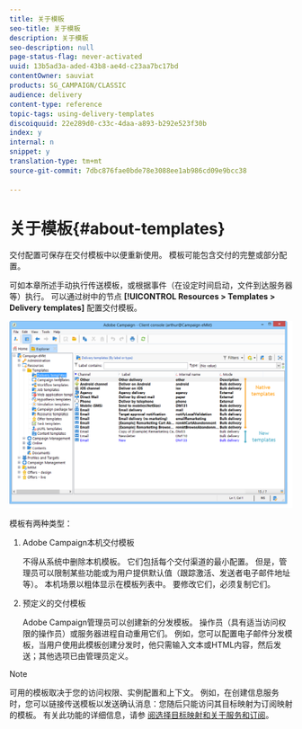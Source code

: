 ```yaml
---
title: 关于模板
seo-title: 关于模板
description: 关于模板
seo-description: null
page-status-flag: never-activated
uuid: 13b5ad3a-aded-43b8-ae4d-c23aa7bc17bd
contentOwner: sauviat
products: SG_CAMPAIGN/CLASSIC
audience: delivery
content-type: reference
topic-tags: using-delivery-templates
discoiquuid: 22e289d0-c33c-4daa-a893-b292e523f30b
index: y
internal: n
snippet: y
translation-type: tm+mt
source-git-commit: 7dbc876fae0bde78e3088ee1ab986cd09e9bcc38

---
```



# 关于模板{#about-templates}

交付配置可保存在交付模板中以便重新使用。 模板可能包含交付的完整或部分配置。

可如本章所述手动执行传送模板，或根据事件（在设定时间启动，文件到达服务器等）执行。 可以通过树中的节点 **[!UICONTROL Resources > Templates > Delivery templates]** 配置交付模板。

![](assets/s_user_template_list.png)

模板有两种类型：

1. Adobe Campaign本机交付模板

   不得从系统中删除本机模板。 它们包括每个交付渠道的最小配置。 但是，管理员可以限制某些功能或为用户提供默认值（跟踪激活、发送者电子邮件地址等）。 本机场景以粗体显示在模板列表中。 要修改它们，必须复制它们。

1. 预定义的交付模板

   Adobe Campaign管理员可以创建新的分发模板。 操作员（具有适当访问权限的操作员）或服务器进程自动重用它们。 例如，您可以配置电子邮件分发模板，当用户使用此模板创建分发时，他只需输入文本或HTML内容，然后发送；其他选项已由管理员定义。

>[!NOTE]
>
>可用的模板取决于您的访问权限、实例配置和上下文。 例如，在创建信息服务时，您可以链接传送模板以发送确认消息：您随后只能访问其目标映射为订阅映射的模板。 有关此功能的详细信息，请参 [阅选择目标映射](../../delivery/using/selecting-a-target-mapping.md)[和关于服务和订阅](../../delivery/using/about-services-and-subscriptions.md)。
